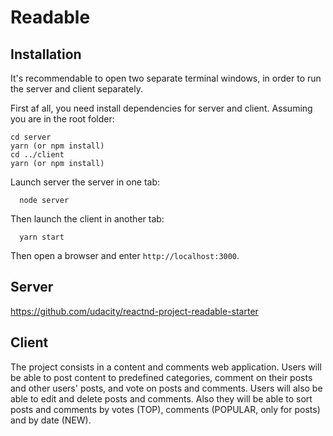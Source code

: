 # Readable

## Installation

It's recommendable to open two separate terminal windows, in order to run the server and client separately.

First af all, you need install dependencies for server and client. Assuming you are in the root folder:

```
cd server
yarn (or npm install)
cd ../client
yarn (or npm install)
```

Launch server the server in one tab:

```
  node server
```

Then launch the client in another tab:

```
  yarn start
```

Then open a browser and enter `http://localhost:3000`.

## Server

https://github.com/udacity/reactnd-project-readable-starter

## Client

The project consists in a content and comments web application. Users will be able to post content to predefined categories, comment on their posts and other users' posts, and vote on posts and comments. Users will also be able to edit and delete posts and comments. Also they will be able to sort posts and comments by votes (TOP), comments (POPULAR, only for posts) and by date (NEW).

